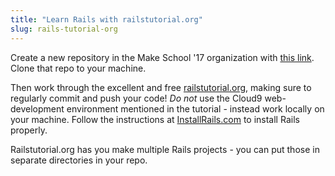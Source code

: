 ```yaml
---
title: "Learn Rails with railstutorial.org"
slug: rails-tutorial-org
---
```


Create a new repository in the Make School '17 organization with [this link](https://classroom.github.com/assignment-invitations/8d89144410bdf2de9f974c2bc17f1542). Clone that repo to your machine.

Then work through the excellent and free [railstutorial.org](https://www.railstutorial.org/), making sure to regularly commit and push your code! *Do not* use the Cloud9 web-development environment mentioned in the tutorial - instead work locally on your machine. Follow the instructions at [InstallRails.com](http://installrails.com/) to install Rails properly.


Railstutorial.org has you make multiple Rails projects - you can put those in separate directories in your repo.